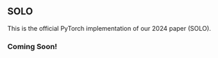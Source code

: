 ## SOLO




This is the official PyTorch implementation of our 2024 paper (SOLO). 

### Coming Soon!











